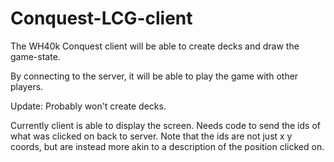 # Conquest-LCG-client

The WH40k Conquest client will be able to create decks and draw the game-state.

By connecting to the server, it will be able to play the game with other players.

Update: Probably won't create decks.

Currently client is able to display the screen. Needs code to send
the ids of what was clicked on back to server.
Note that the ids are not just x y coords, but are instead more akin
to a description of the position clicked on.
